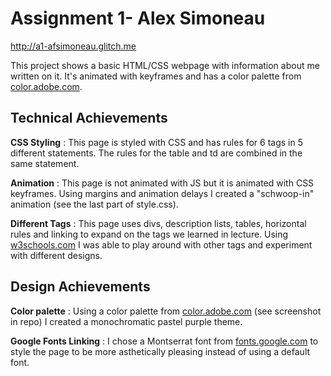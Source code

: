 # Assignment 1- Alex Simoneau

http://a1-afsimoneau.glitch.me

This project shows a basic HTML/CSS webpage with information about me written on it. It's animated with keyframes and has a color palette from [color.adobe.com](color.adobe.com).

## Technical Achievements

**CSS Styling**
: This page is styled with CSS and has rules for 6 tags in 5 different statements. The rules for the table and td are combined in the same statement.

**Animation**
: This page is not animated with JS but it is animated with CSS keyframes. Using margins and animation delays I created a "schwoop-in" animation (see the last part of style.css).

**Different Tags**
: This page uses divs, description lists, tables, horizontal rules and linking to expand on the tags we learned in lecture. Using [w3schools.com](w3schools.com) I was able to play around with other tags and experiment with different designs.

## Design Achievements

**Color palette**
: Using a color palette from [color.adobe.com](color.adobe.com) (see screenshot in repo) I created a monochromatic pastel purple theme.

**Google Fonts Linking**
: I chose a Montserrat font from [fonts.google.com](fonts.google.com) to style the page to be more asthetically pleasing instead of using a default font.

